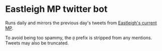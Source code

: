 # Eastleigh MP twitter bot

Runs daily and mirrors the previous day's tweets from [Eastleigh's current MP](https://twitter.com/i/lists/205321132?s=09).

To avoid being too spammy, the `@` prefix is stripped from any mentions. Tweets may also be truncated.
